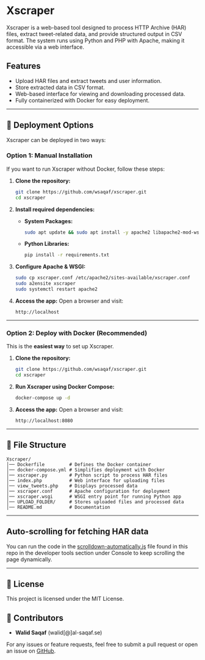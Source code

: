 # Xscraper

Xscraper is a web-based tool designed to process HTTP Archive (HAR) files, extract tweet-related data, and provide structured output in CSV format. The system runs using Python and PHP with Apache, making it accessible via a web interface.

## Features
- Upload HAR files and extract tweets and user information.
- Store extracted data in CSV format.
- Web-based interface for viewing and downloading processed data.
- Fully containerized with Docker for easy deployment.

---

## 🚀 Deployment Options
Xscraper can be deployed in two ways:

### **Option 1: Manual Installation**
If you want to run Xscraper without Docker, follow these steps:

1. **Clone the repository:**
   ```sh
   git clone https://github.com/wsaqaf/xscraper.git
   cd xscraper
   ```

2. **Install required dependencies:**
   - **System Packages:**
     ```sh
     sudo apt update && sudo apt install -y apache2 libapache2-mod-wsgi-py3 php-cli php python3-pip
     ```
   - **Python Libraries:**
     ```sh
     pip install -r requirements.txt
     ```

3. **Configure Apache & WSGI:**
   ```sh
   sudo cp xscraper.conf /etc/apache2/sites-available/xscraper.conf
   sudo a2ensite xscraper
   sudo systemctl restart apache2
   ```

4. **Access the app:**
   Open a browser and visit:
   ```
   http://localhost
   ```

---

### **Option 2: Deploy with Docker (Recommended)**
This is the **easiest way** to set up Xscraper.

1. **Clone the repository:**
   ```sh
   git clone https://github.com/wsaqaf/xscraper.git
   cd xscraper
   ```

2. **Run Xscraper using Docker Compose:**
   ```sh
   docker-compose up -d
   ```

3. **Access the app:**
   Open a browser and visit:
   ```
   http://localhost:8080
   ```

---

## 📁 File Structure
```
Xscraper/
│── Dockerfile         # Defines the Docker container
│── docker-compose.yml # Simplifies deployment with Docker
│── xscraper.py        # Python script to process HAR files
│── index.php          # Web interface for uploading files
│── view_tweets.php    # Displays processed data
│── xscraper.conf      # Apache configuration for deployment
│── xscraper.wsgi      # WSGI entry point for running Python app
│── UPLOAD_FOLDER/     # Stores uploaded files and processed data
│── README.md          # Documentation
```

---

## Auto-scrolling for fetching HAR data
You can run the code in the [scrolldown-automatically.js](scrolldown-automatically.js) file found in this repo in the developer tools section under Console to keep scrolling the page dynamically.

---

## 📄 License
This project is licensed under the MIT License.

## 🤝 Contributors
- **Walid Saqaf** (walid[@]al-saqaf.se)

For any issues or feature requests, feel free to submit a pull request or open an issue on [GitHub](https://github.com/wsaqaf/xscraper).
